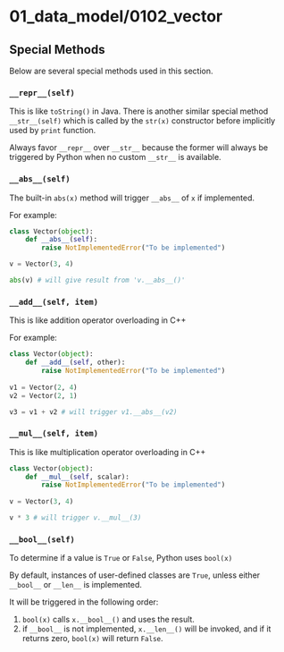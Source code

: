 # 01_data_model/0102_vector

## Special Methods

Below are several special methods used in this section.

### `__repr__(self)`
This is like `toString()` in Java.
There is another similar special method `__str__(self)`
which is called by the `str(x)` constructor before implicitly
used by `print` function.

Always favor `__repr__` over `__str__` because the former 
will always be triggered by Python when no 
custom `__str__` is available.

### `__abs__(self)`
The built-in `abs(x)` method will trigger `__abs__` of `x` if implemented.

For example:
```python
class Vector(object):
    def __abs__(self):
        raise NotImplementedError("To be implemented")

v = Vector(3, 4)

abs(v) # will give result from 'v.__abs__()'
```

### `__add__(self, item)`
This is like addition operator overloading in C++

For example:
```python
class Vector(object):
    def __add__(self, other):
        raise NotImplementedError("To be implemented")
        
v1 = Vector(2, 4)
v2 = Vector(2, 1)

v3 = v1 + v2 # will trigger v1.__abs__(v2)
```

### `__mul__(self, item)`
This is like multiplication operator overloading in C++

```python
class Vector(object):
    def __mul__(self, scalar):
        raise NotImplementedError("To be implemented")
        
v = Vector(3, 4)

v * 3 # will trigger v.__mul__(3)
```

### `__bool__(self)`

To determine if a value is `True` or `False`, Python uses
`bool(x)`

By default, instances of user-defined classes are `True`,
unless either `__bool__` or `__len__` is implemented.

It will be triggered in the following order:
1. `bool(x)` calls `x.__bool__()` and uses the result.
2. if `__bool__` is not implemented, `x.__len__()` will be invoked, and if it
returns zero, `bool(x)` will return `False`.